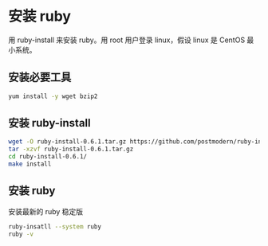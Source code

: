 # 安装 ruby

用 ruby-install 来安装 ruby。用 root 用户登录 linux，假设 linux 是 CentOS 最小系统。

## 安装必要工具

```bash
yum install -y wget bzip2
```

## 安装 ruby-install

```bash
wget -O ruby-install-0.6.1.tar.gz https://github.com/postmodern/ruby-install/archive/v0.6.1.tar.gz
tar -xzvf ruby-install-0.6.1.tar.gz
cd ruby-install-0.6.1/
make install
```

## 安装 ruby

安装最新的 ruby 稳定版

```bash
ruby-insatll --system ruby
ruby -v
```
